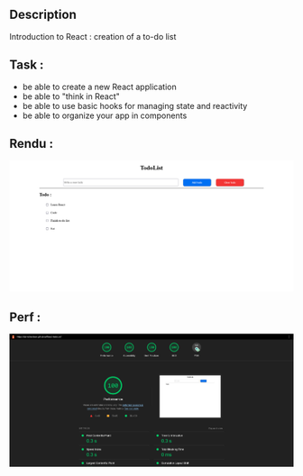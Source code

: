 ## Description

Introduction to React : creation of a to-do list 

## Task :

- be able to create a new React application
- be able to "think in React"
- be able to use basic hooks for managing state and reactivity
- be able to organize your app in components


## Rendu :

![Rendu](src/images/rendu.png)

## Perf :

![Rendu](src/images/perf.png)